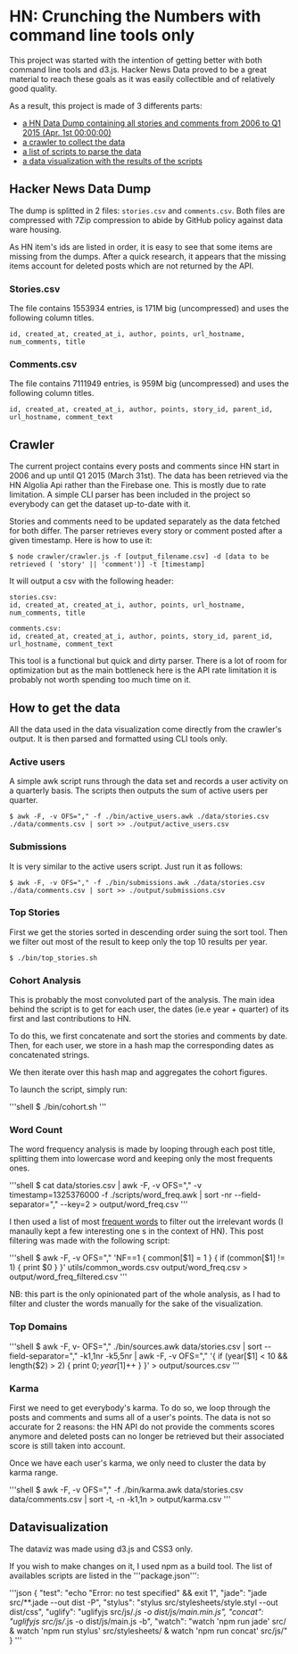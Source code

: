 # HN: Crunching the Numbers with command line tools only

This project was started with the intention of getting better with both command line tools and d3.js. Hacker News Data proved to be a great material to reach these goals as it was easily collectible and of relatively good quality.

As a result, this project is made of 3 differents parts:

- [a HN Data Dump containing all stories and comments from 2006 to Q1 2015 (Apr. 1st 00:00:00)](#Hacker-News-Data-Dump)
- [a crawler to collect the data](#Crawler)
- [a list of scripts to parse the data](#How-to-get-the-data)
- [a data visualization with the results of the scripts](#Datavisualization)

## Hacker News Data Dump

The dump is splitted in 2 files: ```stories.csv``` and  ```comments.csv```. Both files are compressed with 7Zip compression to abide by GitHub policy against data ware housing.

As HN item's ids are listed in order, it is easy to see that some items are missing from the dumps. After a quick research, it appears that the missing items account for deleted posts which are not returned by the API.

### Stories.csv

The file contains 1553934 entries, is 171M big (uncompressed) and uses the following column titles.
```
id, created_at, created_at_i, author, points, url_hostname, num_comments, title
```

### Comments.csv

The file contains 7111949 entries, is 959M big (uncompressed) and uses the following column titles.
```
id, created_at, created_at_i, author, points, story_id, parent_id, url_hostname, comment_text
```

## Crawler

The current project contains every posts and comments since HN start in 2006 and up until Q1 2015 (March 31st). The data has been retrieved via the HN Algolia Api rather than the Firebase one. This is mostly due to rate limitation. A simple CLI parser has been included in the project so everybody can get the dataset up-to-date with it.

Stories and comments need to be updated separately as the data fetched for both differ. The parser retrieves every story or comment posted after a given timestamp. Here is how to use it:

```
$ node crawler/crawler.js -f [output_filename.csv] -d [data to be retrieved ( 'story' || 'comment')] -t [timestamp]
```

It will output a csv with the following header:

```
stories.csv:
id, created_at, created_at_i, author, points, url_hostname, num_comments, title
```

```
comments.csv:
id, created_at, created_at_i, author, points, story_id, parent_id, url_hostname, comment_text
```

This tool is a functional but quick and dirty parser. There is a lot of room for optimization but as the main bottleneck here is the API rate limitation it is probably not worth spending too much time on it.

## How to get the data

All the data used in the data visualization come directly from the crawler's output. It is then parsed and formatted using CLI tools only.

### Active users

A simple awk script runs through the data set and records a user activity on a quarterly basis. The scripts then outputs the sum of active users per quarter.

```shell
$ awk -F, -v OFS="," -f ./bin/active_users.awk ./data/stories.csv ./data/comments.csv | sort >> ./output/active_users.csv
```

### Submissions

It is very similar to the active users script. Just run it as follows:

```shell
$ awk -F, -v OFS="," -f ./bin/submissions.awk ./data/stories.csv ./data/comments.csv | sort >> ./output/submissions.csv
```

### Top Stories

First we get the stories sorted in descending order suing the sort tool. Then we filter out most of the result to keep only the top 10 results per year.

```shell
$ ./bin/top_stories.sh
```

### Cohort Analysis

This is probably the most convoluted part of the analysis. The main idea behind the script is to get for each user, the dates (ie.e year +  quarter) of its first and last contributions to HN.

To do this, we first concatenate and sort the stories and comments by date. Then, for each user, we store in a hash map the corresponding dates as concatenated strings.

We then iterate over this hash map and aggregates the cohort figures.

To launch the script, simply run:

'''shell
$ ./bin/cohort.sh
'''

### Word Count

The word frequency analysis is made by looping through each post title, splitting them into lowercase word and keeping only the most frequents ones.

'''shell
$  cat data/stories.csv | awk -F, -v OFS="," -v timestamp=1325376000  -f ./scripts/word_freq.awk | sort -nr --field-separator="," --key=2 > output/word_freq.csv
'''

I then used a list of most [frequent words](https://github.com/first20hours/google-10000-english) to filter out the irrelevant words (I manaully kept a few interesting one s in the context of HN). This post filtering was made with the following script:

'''shell
$ awk -F, -v OFS="," 'NF==1 { common[$1] = 1 }  { if (common[$1] != 1) { print $0 } }' utils/common_words.csv output/word_freq.csv > output/word_freq_filtered.csv
'''

NB: this part is the only opinionated part of the whole analysis, as I had to filter and cluster the words manually for the sake of the visualization.


### Top Domains

'''shell
$ awk -F, v- OFS="," ./bin/sources.awk data/stories.csv | sort --field-separator="," -k1,1nr -k5,5nr | awk -F, -v OFS="," '{ if (year[$1] < 10 && length($2) > 2) { print $0; year[$1]++ } }' > output/sources.csv
'''

### Karma

First we need to get everybody's karma. To do so, we loop through the posts and comments and sums all of a user's points. The data is not so accurate for 2 reasons: the HN API do not provide the comments scores anymore and deleted posts can no longer be retrieved but their associated score is still taken into account.

Once we have each user's karma, we only need to cluster the data by karma range.

'''shell
$ awk -F, -v OFS="," -f ./bin/karma.awk data/stories.csv data/comments.csv | sort -t, -n -k1,1n > output/karma.csv
'''

## Datavisualization

The dataviz was made using d3.js and CSS3 only.

If you wish to make changes on it, I used npm as a build tool. The list of availables scripts are listed in the '''package.json''':

'''json
{
    "test": "echo \"Error: no test specified\" && exit 1",
    "jade": "jade src/**.jade --out dist -P",
    "stylus": "stylus src/stylesheets/style.styl --out dist/css",
    "uglify": "uglifyjs src/js/*.js -o dist/js/main.min.js",
    "concat": "uglifyjs src/js/*.js -o dist/js/main.js -b",
    "watch": "watch 'npm run jade' src/ & watch 'npm run stylus' src/stylesheets/ & watch 'npm run concat' src/js/"
}
'''
